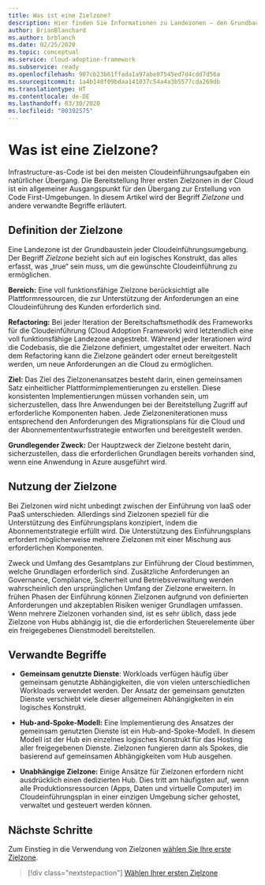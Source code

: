 ```yaml
---
title: Was ist eine Zielzone?
description: Hier finden Sie Informationen zu Landezonen – den Grundbausteinen jeder Cloudeinführungsumgebung.
author: BrianBlanchard
ms.author: brblanch
ms.date: 02/25/2020
ms.topic: conceptual
ms.service: cloud-adoption-framework
ms.subservice: ready
ms.openlocfilehash: 907cb23b61ffada1a97abe87545ed7d4cdd7d56a
ms.sourcegitcommit: 1a4b140f09bdaa141037c54a4a3b5577cda269db
ms.translationtype: HT
ms.contentlocale: de-DE
ms.lasthandoff: 03/30/2020
ms.locfileid: "80392575"
---
```

<!-- markdownlint-disable MD026 -->

# <a name="what-is-a-landing-zone"></a>Was ist eine Zielzone?

Infrastructure-as-Code ist bei den meisten Cloudeinführungsaufgaben ein natürlicher Übergang. Die Bereitstellung Ihrer ersten Zielzonen in der Cloud ist ein allgemeiner Ausgangspunkt für den Übergang zur Erstellung von Code First-Umgebungen. In diesem Artikel wird der Begriff _Zielzone_ und andere verwandte Begriffe erläutert.

## <a name="landing-zone-definition"></a>Definition der Zielzone

Eine Landezone ist der Grundbaustein jeder Cloudeinführungsumgebung. Der Begriff _Zielzone_ bezieht sich auf ein logisches Konstrukt, das alles erfasst, was „true“ sein muss, um die gewünschte Cloudeinführung zu ermöglichen.

**Bereich:** Eine voll funktionsfähige Zielzone berücksichtigt alle Plattformressourcen, die zur Unterstützung der Anforderungen an eine Cloudeinführung des Kunden erforderlich sind.

**Refactoring:** Bei jeder Iteration der Bereitschaftsmethodik des Frameworks für die Cloudeinführung (Cloud Adoption Framework) wird letztendlich eine voll funktionsfähige Landezone angestrebt. Während jeder Iterationen wird die Codebasis, die die Zielzone definiert, umgestaltet oder erweitert. Nach dem Refactoring kann die Zielzone geändert oder erneut bereitgestellt werden, um neue Anforderungen an die Cloud zu ermöglichen.

**Ziel:** Das Ziel des Zielzonenansatzes besteht darin, einen gemeinsamen Satz einheitlicher Plattformimplementierungen zu erstellen. Diese konsistenten Implementierungen müssen vorhanden sein, um sicherzustellen, dass Ihre Anwendungen bei der Bereitstellung Zugriff auf erforderliche Komponenten haben. Jede Zielzoneniterationen muss entsprechend den Anforderungen des Migrationsplans für die Cloud und der Abonnemententwurfsstrategie entworfen und bereitgestellt werden.

**Grundlegender Zweck:** Der Hauptzweck der Zielzone besteht darin, sicherzustellen, dass die erforderlichen Grundlagen bereits vorhanden sind, wenn eine Anwendung in Azure ausgeführt wird.

## <a name="landing-zone-usage"></a>Nutzung der Zielzone

Bei Zielzonen wird nicht unbedingt zwischen der Einführung von IaaS oder PaaS unterschieden. Allerdings sind Zielzonen speziell für die Unterstützung des Einführungsplans konzipiert, indem die Abonnementstrategie erfüllt wird. Die Unterstützung des Einführungsplans erfordert möglicherweise mehrere Zielzonen mit einer Mischung aus erforderlichen Komponenten.

Zweck und Umfang des Gesamtplans zur Einführung der Cloud bestimmen, welche Grundlagen erforderlich sind. Zusätzliche Anforderungen an Governance, Compliance, Sicherheit und Betriebsverwaltung werden wahrscheinlich den ursprünglichen Umfang der Zielzone erweitern. In frühen Phasen der Einführung können Zielzonen aufgrund von definierten Anforderungen und akzeptablen Risiken weniger Grundlagen umfassen.  Wenn mehrere Zielzonen vorhanden sind, ist es sehr üblich, dass jede Zielzone von Hubs abhängig ist, die die erforderlichen Steuerelemente über ein freigegebenes Dienstmodell bereitstellen.

## <a name="related-terms"></a>Verwandte Begriffe

- **Gemeinsam genutzte Dienste**: Workloads verfügen häufig über gemeinsam genutzte Abhängigkeiten, die von vielen unterschiedlichen Workloads verwendet werden. Der Ansatz der gemeinsam genutzten Dienste verschiebt viele dieser allgemeinen Abhängigkeiten in ein logisches Konstrukt.

- **Hub-and-Spoke-Modell:** Eine Implementierung des Ansatzes der gemeinsam genutzten Dienste ist ein Hub-and-Spoke-Modell. In diesem Modell ist der Hub ein einzelnes logisches Konstrukt für das Hosting aller freigegebenen Dienste. Zielzonen fungieren dann als Spokes, die basierend auf gemeinsamen Abhängigkeiten vom Hub ausgehen.

- **Unabhängige Zielzone:** Einige Ansätze für Zielzonen erfordern nicht ausdrücklich einen dedizierten Hub. Dies tritt am häufigsten auf, wenn alle Produktionsressourcen (Apps, Daten und virtuelle Computer) im Cloudeinführungsplan in einer einzigen Umgebung sicher gehostet, verwaltet und gesteuert werden können.

## <a name="next-steps"></a>Nächste Schritte

Zum Einstieg in die Verwendung von Zielzonen [wählen Sie Ihre erste Zielzone](./first-landing-zone.md).

> [!div class="nextstepaction"]
> [Wählen Ihrer ersten Zielzone](./first-landing-zone.md)
